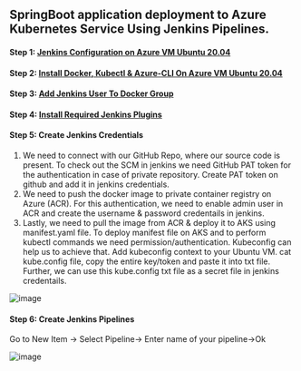 ## SpringBoot application deployment to Azure Kubernetes Service Using Jenkins Pipelines.

#### Step 1: [Jenkins Configuration on Azure VM Ubuntu 20.04](https://github.com/samirwadkar31/Jenkins_CICD_Deploy_JavaApplication_To_AKS/blob/3850ca2e77779476ae04947944321f862c6f55bf/DeploymentGuide/Jenkins-Configuration-On-Azure-Ubuntu-VM.md)
#### Step 2: [Install Docker, Kubectl & Azure-CLI On Azure VM Ubuntu 20.04](https://github.com/samirwadkar31/Jenkins_CICD_Deploy_JavaApplication_To_AKS/blob/cde8fff27763b0a287a6167aa2bf313303460bd2/DeploymentGuide/Install-Docker-Kubectl-AzureCLI-On-VM.md)
#### Step 3: [Add Jenkins User To Docker Group](https://github.com/samirwadkar31/Jenkins_CICD_Deploy_JavaApplication_To_AKS/blob/cde8fff27763b0a287a6167aa2bf313303460bd2/DeploymentGuide/Add-Jenkins-User-To-Docker-Group.md)

#### Step 4: [Install Required Jenkins Plugins ](https://github.com/samirwadkar31/Jenkins_CICD_Deploy_JavaApplication_To_AKS/blob/cde8fff27763b0a287a6167aa2bf313303460bd2/DeploymentGuide/Install-Jenkins-Plugins.md)

#### Step 5: Create Jenkins Credentials

1. We need to connect with our GitHub Repo, where our source code is present. To check out the SCM in jenkins we need GitHub PAT token for the authentication in case of private repository. Create PAT token on github and add it in jenkins credentials.
2. We need to push the docker image to private container registry on Azure (ACR). For this authentication, we need to enable admin user in ACR and create the username & password credentails in jenkins.
3. Lastly, we need to pull the image from ACR & deploy it to AKS using manifest.yaml file. To deploy manifest file on AKS and to perform kubectl commands we need permission/authentication. Kubeconfig can help us to achieve that. Add kubeconfig context to your Ubuntu VM. cat kube.config file, copy the entire key/token and paste it into txt file. Further, we can use this kube.config txt file as a secret file in jenkins credentails.

![image](https://github.com/samirwadkar31/Jenkins_CICD_Deploy_JavaApplication_To_AKS/assets/74359548/937cb48d-eac4-42df-a164-b68332c137f2)

#### Step 6: Create Jenkins Pipelines
Go to New Item -> Select Pipeline-> Enter name of your pipeline->Ok

![image](https://github.com/samirwadkar31/Jenkins_CICD_Deploy_JavaApplication_To_AKS/assets/74359548/34ce456d-efc6-4d54-bcca-9e6cb17864cb)
